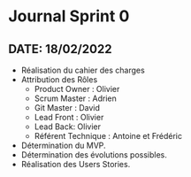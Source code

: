 # Journal Sprint 0
## DATE: 18/02/2022
- Réalisation du cahier des charges
- Attribution des Rôles
    - Product Owner : Olivier
    - Scrum Master : Adrien
    - Git Master : David
    - Lead Front : Olivier
    - Lead Back: Olivier
    - Référent Technique : Antoine et Frédéric
- Détermination du MVP.
- Détermination des évolutions possibles.
- Réalisation des Users Stories.
